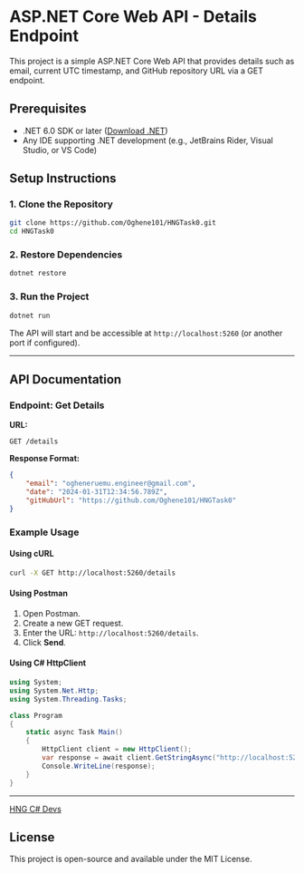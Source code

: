 # ASP.NET Core Web API - Details Endpoint

This project is a simple ASP.NET Core Web API that provides details such as email, current UTC timestamp, and GitHub repository URL via a GET endpoint.

## Prerequisites

- .NET 6.0 SDK or later ([Download .NET](https://dotnet.microsoft.com/download))
- Any IDE supporting .NET development (e.g., JetBrains Rider, Visual Studio, or VS Code)

## Setup Instructions

### 1. Clone the Repository

```sh
git clone https://github.com/Oghene101/HNGTask0.git
cd HNGTask0
```

### 2. Restore Dependencies

```sh
dotnet restore
```

### 3. Run the Project

```sh
dotnet run
```

The API will start and be accessible at `http://localhost:5260` (or another port if configured).

---

## API Documentation

### **Endpoint: Get Details**

**URL:**

```http
GET /details
```

**Response Format:**

```json
{
    "email": "ogheneruemu.engineer@gmail.com",
    "date": "2024-01-31T12:34:56.789Z",
    "gitHubUrl": "https://github.com/Oghene101/HNGTask0"
}
```

### **Example Usage**

#### Using cURL

```sh
curl -X GET http://localhost:5260/details
```

#### Using Postman

1. Open Postman.
2. Create a new GET request.
3. Enter the URL: `http://localhost:5260/details`.
4. Click **Send**.

#### Using C# HttpClient

```csharp
using System;
using System.Net.Http;
using System.Threading.Tasks;

class Program
{
    static async Task Main()
    {
        HttpClient client = new HttpClient();
        var response = await client.GetStringAsync("http://localhost:5260/details");
        Console.WriteLine(response);
    }
}
```

---

[HNG C# Devs](https://hng.tech/hire/csharp-developers)

## License

This project is open-source and available under the MIT License.

